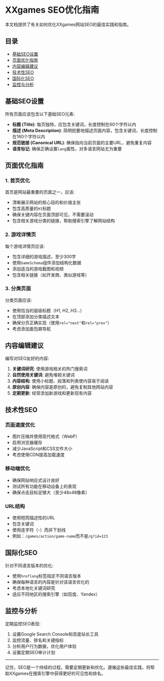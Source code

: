 # XXgames SEO优化指南

本文档提供了有关如何优化XXgames网站SEO的最佳实践和指南。

## 目录

- [基础SEO设置](#基础SEO设置)
- [页面优化指南](#页面优化指南)
- [内容编辑建议](#内容编辑建议)
- [技术性SEO](#技术性SEO)
- [国际化SEO](#国际化SEO)
- [监控与分析](#监控与分析)

## 基础SEO设置

所有页面应该包含以下基础SEO元素:

- **标题 (Title)**: 每页独特，应包含关键词，长度控制在60个字符以内
- **描述 (Meta Description)**: 简明扼要地描述页面内容，包含关键词，长度控制在160个字符以内
- **规范链接 (Canonical URL)**: 确保指向当前页面的主要URL，避免重复内容
- **语言标记**: 确保正确设置`lang`属性，对多语言网站尤为重要

## 页面优化指南

### 1. 首页优化

首页是网站最重要的页面之一，应该:

- 清晰展示网站的核心目的和价值主张
- 包含高质量的`H1`标题
- 确保关键内容在页面顶部可见，不需要滚动
- 包含相关游戏分类的链接，帮助搜索引擎了解网站结构

### 2. 游戏详情页

每个游戏详情页应该:

- 包含详细的游戏描述，至少300字
- 使用`GameSchema`组件添加结构化数据
- 添加适当的游戏截图和视频
- 包含相关链接（如开发商、类似游戏等）

### 3. 分类页面

分类页面应该:

- 使用恰当的层级标题（H1, H2, H3...）
- 在顶部添加分类描述文本
- 确保分页正确实现（使用`rel="next"`和`rel="prev"`）
- 考虑添加面包屑导航

## 内容编辑建议

编写对SEO友好的内容:

1. **关键词研究**: 使用游戏相关的热门搜索词
2. **自然使用关键词**: 避免堆砌关键词
3. **内容结构**: 使用小标题、段落和列表使内容易于阅读
4. **原创内容**: 确保内容是原创的，避免复制其他网站内容
5. **定期更新**: 经常添加新游戏和更新现有内容

## 技术性SEO

### 页面速度优化

- 图片压缩并使用现代格式（WebP）
- 启用浏览器缓存
- 减少JavaScript和CSS文件大小
- 考虑使用CDN提高加载速度

### 移动端优化

- 确保网站响应式设计良好
- 测试所有功能在移动设备上的表现
- 确保点击目标足够大（至少48x48像素）

### URL结构

- 使用短而描述性的URL
- 包含关键词
- 使用连字符（-）而非下划线
- 例如：`/games/action/game-name`而不是`/g?id=123`

## 国际化SEO

针对不同语言版本的优化:

- 使用`hreflang`标签指定不同语言版本
- 确保每种语言的内容是针对该语言优化的
- 考虑本地化关键词研究
- 适应不同地区的搜索引擎（如百度、Yandex）

## 监控与分析

定期监控SEO表现:

1. 设置Google Search Console和百度站长工具
2. 监控流量、排名和关键指标
3. 分析用户行为数据，优化用户体验
4. 设置定期SEO审计计划

---

记住，SEO是一个持续的过程，需要定期更新和优化。遵循这些最佳实践，将帮助XXgames在搜索引擎中获得更好的可见性和排名。 